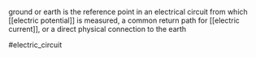 ground or earth is the reference point in an electrical circuit from which [[electric potential]] is measured, a common return path for [[electric current]], or a direct physical connection to the earth

#electric_circuit 